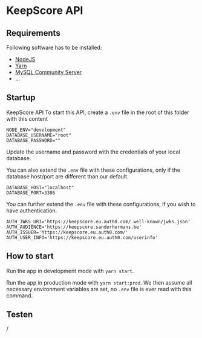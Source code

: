 # KeepScore API

## Requirements
Following software has to be installed:

- [NodeJS](https://nodejs.org)
- [Yarn](https://yarnpkg.com)
- [MySQL Community Server](https://dev.mysql.com/downloads/mysql/)
- ...


## Startup

KeepScore API
To start this API, create a ```.env``` file in the root of this folder with this content
```
NODE_ENV="development"
DATABASE_USERNAME="root"
DATABASE_PASSWORD=""
```	
Update the username and password with the credentials of your local database.

You can also extend the ```.env``` file with these configurations, only if the database host/port are different than our default.
```
DATABASE_HOST="localhost"
DATABASE_PORT=3306
```
You can further extend the ```.env``` file with these configurations, if you wish to have authentication.
```
AUTH_JWKS_URI='https://keepscore.eu.auth0.com/.well-known/jwks.json'
AUTH_AUDIENCE='https://keepscore.sanderhermans.be'
AUTH_ISSUER='https://keepscore.eu.auth0.com/'
AUTH_USER_INFO='https://keepscore.eu.auth0.com/userinfo'
```	
## How to start
Run the app in development mode with ```yarn start```.

Run the app in production mode with ```yarn start:prod```. We then assume all necessary environment variables are set, no ```.env``` file is ever read with this command.
## Testen

/
